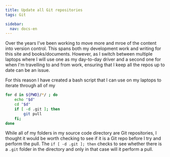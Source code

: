 ```yaml
---
title: Update all Git repositories
tags: Git

sidebar:
  nav: docs-en
---
```


Over the years I've been working to move more and mroe of the content into version control. This spans both my development work and writing for this site and books/documents. However, as I switch between multiple laptops where I will use one as my day-to-day driver and a second one for when I'm travelling to and from work, ensuring that I keep all the repos up to date can be an issue.

For this reason I have created a bash script that I can use on my laptops to iterate through all of my 

```bash
for d in ${PWD}/*/ ; do
    echo "$d"
    cd "$d"
    if [ -d .git ]; then
        git pull
    fi;
done
```

While all of my folders in my source code directory are Git repositories, I thought it would be worth checking to see if it is a Git repo before I try and perform the pull. The `if [ -d .git ]; then` checks to see whether there is a `.git` folder in the directory and only in that case will it perform a pull.
